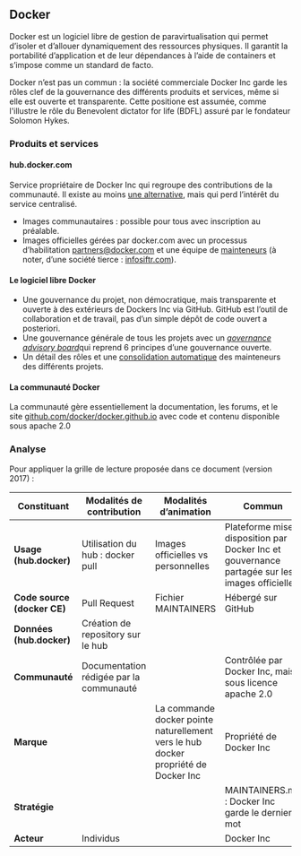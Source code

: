 ## Docker

Docker est un logiciel libre de gestion de paravirtualisation qui permet d’isoler et d’allouer dynamiquement des ressources physiques. Il garantit la portabilité d’application et de leur dépendances à l’aide de containers et s’impose comme un standard de facto.

Docker n’est pas un commun : la société commerciale Docker Inc garde les rôles clef de la gouvernance des différents produits et services, même si elle est ouverte et transparente. Cette positione est assumée, comme l'illustre le rôle du Benevolent dictator for life (BDFL) assuré par le fondateur Solomon Hykes.

### Produits et services

#### hub.docker.com

Service propriétaire de Docker Inc qui regroupe des contributions de la communauté. Il existe au moins [une alternative](https://github.com/nathanleclaire/tarzan), mais qui perd l’intérêt du service centralisé.

- Images communautaires : possible pour tous avec inscription au préalable.
- Images officielles gérées par docker.com avec un processus d’habilitation partners@docker.com et une équipe de [mainteneurs](https://github.com/docker-library/official-images/blob/master/MAINTAINERS) (à noter, d’une société tierce : [infosiftr.com](http://www.infosiftr.com)).

#### Le logiciel libre Docker

- Une gouvernance du projet, non démocratique, mais transparente et ouverte à des extérieurs de Dockers Inc via GitHub. GitHub est l’outil de collaboration et de travail, pas d’un simple dépôt de code ouvert a posteriori.
- Une gouvernance générale de tous les projets avec un [_governance advisory board_](https://docs.docker.com/opensource/governance/dgab-info/)qui reprend 6 principes d’une gouvernance ouverte.
- Un détail des rôles et une [consolidation automatique](https://github.com/docker/opensource/blob/master/MAINTAINERS) des mainteneurs des différents projets.

#### La communauté Docker

La communauté gère essentiellement la documentation, les forums, et le site [github.com/docker/docker.github.io](https://github.com/docker/docker.github.io) avec code et contenu disponible sous apache 2.0

### Analyse

Pour appliquer la grille de lecture proposée dans ce document (version 2017) :

| **Constituant** | **Modalités de contribution** | **Modalités d’animation** | **Commun** |
| --- | --- | --- | --- |
| **Usage (hub.docker)** | Utilisation du hub : docker pull | Images officielles vs personnelles | Plateforme mise à disposition par Docker Inc et gouvernance partagée sur les images officielles |
| **Code source (docker CE)** | Pull Request | Fichier MAINTAINERS | Hébergé sur GitHub |
| **Données (hub.docker)** | Création de repository sur le hub |  |  |
| **Communauté** | Documentation rédigée par la communauté |  | Contrôlée par Docker Inc, mais sous licence apache 2.0 |
| **Marque** |  | La commande docker pointe naturellement vers le hub docker propriété de Docker Inc | Propriété de Docker Inc |
| **Stratégie** |  |  | MAINTAINERS.md : Docker Inc garde le dernier mot |
| **Acteur** | Individus |  | Docker Inc |
